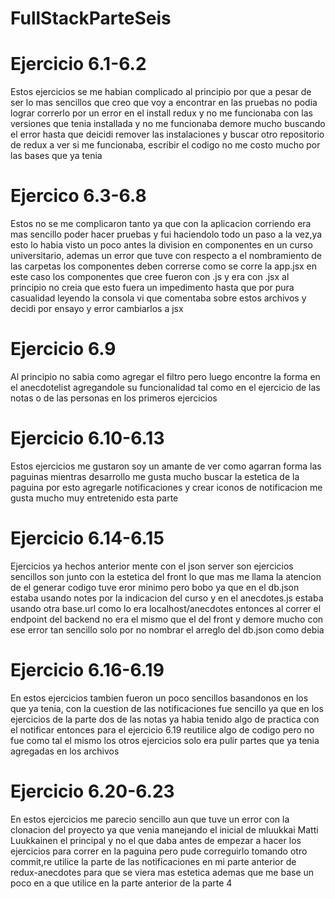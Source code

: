 # FullStackParteSeis

# Ejercicio 6.1-6.2
Estos ejercicios se me habian complicado al principio por que a pesar de ser lo mas sencillos que creo que voy a encontrar en las pruebas no podia lograr correrlo por un error en el install redux y no me funcionaba con las versiones que tenia installada y no me funcionaba demore mucho buscando el error hasta que deicidi remover las instalaciones y buscar otro repositorio de redux a ver si me funcionaba, escribir el codigo no me costo mucho por las bases que ya tenia 

# Ejercico 6.3-6.8
Estos no se me complicaron tanto ya que con la aplicacion corriendo era mas sencillo poder hacer pruebas y fui haciendolo todo un paso a la vez,ya esto lo habia visto un poco antes la division en componentes en un curso universitario, ademas un error que tuve con respecto a el nombramiento de las carpetas los componentes deben correrse como se corre la app.jsx en este caso los componentes que cree
fueron con .js y era con .jsx al principio no creia que esto fuera un impedimento hasta que por pura casualidad leyendo la consola vi que comentaba sobre estos archivos y decidi por ensayo y error cambiarlos a jsx

# Ejercicio 6.9
Al principio no sabia como agregar el filtro pero luego encontre la forma en el anecdotelist agregandole su 
funcionalidad tal como en el ejercicio de las notas o de las personas en los primeros ejercicios 

# Ejercicio 6.10-6.13 
Estos ejercicios me gustaron soy un amante de ver como agarran forma las paguinas mientras desarrollo me gusta mucho buscar la estetica de la paguina por esto agregarle notificaciones y crear iconos de notificacion me gusta mucho muy entretenido esta parte 

# Ejercicio 6.14-6.15
Ejercicios ya hechos anterior mente con el json server son ejercicios sencillos son junto con la estetica del front lo que mas me llama la atencion de el generar codigo
tuve eror minimo pero bobo ya que en el db.json estaba usando notes por la indicacion del curso y en el anecdotes.js estaba usando otra base.url como lo era localhost/anecdotes
entonces al correr el endpoint del backend no era el mismo que el del front y demore mucho con ese error tan sencillo solo por no nombrar el arreglo del db.json como debia 

# Ejercicio 6.16-6.19
En estos ejercicios tambien fueron un poco sencillos basandonos en los que ya tenia, con la cuestion de las notificaciones fue sencillo ya que en los ejercicios de la parte dos de las notas ya habia tenido algo de practica con el notificar entonces para el ejercicio 6.19 reutilice algo de codigo pero no fue como tal el mismo los otros ejercicios solo era pulir partes que ya tenia agregadas en los archivos

# Ejercicio 6.20-6.23
En estos ejercicios me parecio sencillo aun que tuve un error con la clonacion del proyecto ya que venia manejando el inicial de mluukkai Matti Luukkainen el principal y no el que daba antes de empezar a hacer los ejercicios para correr en la paguina pero pude correguirlo tomando otro commit,re utilice la parte de las notificaciones en mi parte anterior de redux-anecdotes para que se viera mas estetica ademas que me base un poco en a que utilice en la parte anterior de la parte 4
